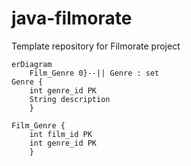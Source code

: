 # java-filmorate
Template repository for Filmorate project

```mermaid
erDiagram
    Film_Genre 0}--|| Genre : set
Genre {
    int genre_id PK
    String description
    }

Film_Genre {
    int film_id PK
    int genre_id PK
    }

```